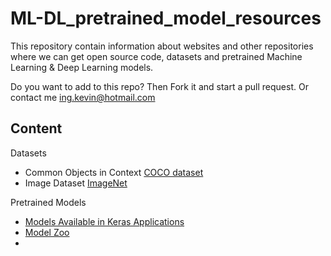 # ML-DL_pretrained_model_resources
This repository contain information about websites and other repositories where we can get open source code, datasets and pretrained Machine Learning & Deep Learning models.

Do you want to add to this repo? Then Fork it and start a pull request. Or contact me ing.kevin@hotmail.com

## Content

Datasets
* Common Objects in Context [COCO dataset](https://cocodataset.org/#home)
* Image Dataset [ImageNet](http://www.image-net.org/)

Pretrained Models
* [Models Available in Keras Applications](https://keras.io/api/applications/)
* [Model Zoo](https://modelzoo.co/)
*

